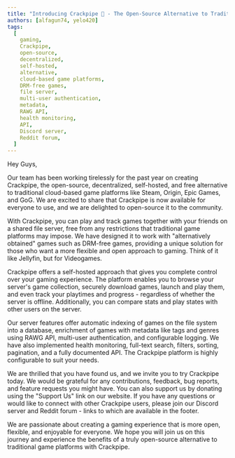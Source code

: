 ```yaml
---
title: "Introducing Crackpipe 🚀 - The Open-Source Alternative to Traditional Game Platforms"
authors: [alfagun74, yelo420]
tags:
  [
    gaming,
    Crackpipe,
    open-source,
    decentralized,
    self-hosted,
    alternative,
    cloud-based game platforms,
    DRM-free games,
    file server,
    multi-user authentication,
    metadata,
    RAWG API,
    health monitoring,
    API,
    Discord server,
    Reddit forum,
  ]
---
```


Hey Guys,

Our team has been working tirelessly for the past year on creating Crackpipe, the open-source, decentralized, self-hosted, and free alternative to traditional cloud-based game platforms like Steam, Origin, Epic Games, and GoG. We are excited to share that Crackpipe is now available for everyone to use, and we are delighted to open-source it to the community.

With Crackpipe, you can play and track games together with your friends on a shared file server, free from any restrictions that traditional game platforms may impose. We have designed it to work with "alternatively obtained" games such as DRM-free games, providing a unique solution for those who want a more flexible and open approach to gaming. Think of it like Jellyfin, but for Videogames.

Crackpipe offers a self-hosted approach that gives you complete control over your gaming experience. The platform enables you to browse your server's game collection, securely download games, launch and play them, and even track your playtimes and progress - regardless of whether the server is offline. Additionally, you can compare stats and play states with other users on the server.

Our server features offer automatic indexing of games on the file system into a database, enrichment of games with metadata like tags and genres using RAWG API, multi-user authentication, and configurable logging. We have also implemented health monitoring, full-text search, filters, sorting, pagination, and a fully documented API. The Crackpipe platform is highly configurable to suit your needs.

We are thrilled that you have found us, and we invite you to try Crackpipe today. We would be grateful for any contributions, feedback, bug reports, and feature requests you might have. You can also support us by donating using the "Support Us" link on our website. If you have any questions or would like to connect with other Crackpipe users, please join our Discord server and Reddit forum - links to which are available in the footer.

We are passionate about creating a gaming experience that is more open, flexible, and enjoyable for everyone. We hope you will join us on this journey and experience the benefits of a truly open-source alternative to traditional game platforms with Crackpipe.

